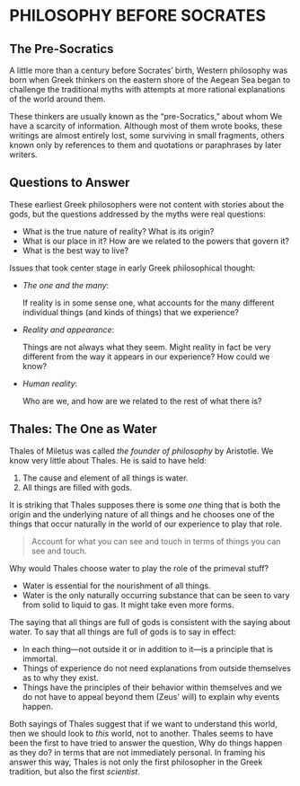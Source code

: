 # PHILOSOPHY BEFORE SOCRATES

## The Pre-Socratics

A little more than a century before Socrates’ birth, Western philosophy was born when Greek thinkers on the eastern shore of the Aegean Sea began to challenge the traditional myths with attempts at more rational explanations of the world around them.

These thinkers are usually known as the “pre-Socratics,” about whom We have a scarcity of information. Although most of them wrote books, these writings are almost entirely lost, some surviving in small fragments, others known only by references to them and quotations or paraphrases by later writers.

## Questions to Answer

These earliest Greek philosophers were not content with stories about the gods, but the questions addressed by the myths were real questions:

- What is the true nature of reality? What is its origin?
- What is our place in it? How are we related to the powers that govern it?
- What is the best way to live?

Issues that took center stage in early Greek philosophical thought:

- *The one and the many*:

    If reality is in some sense one, what accounts for the many different individual things (and kinds of things) that we experience?
- *Reality and appearance*:

    Things are not always what they seem. Might reality in fact be very different from the way it appears in our experience? How could we know?
- *Human reality*:

    Who are we, and how are we related to the rest of what there is?

## Thales: The One as Water

Thales of Miletus was called *the founder of philosophy* by Aristotle. We know very little about Thales. He is said to have held:

1. The cause and element of all things is water.
2. All things are filled with gods.

It is striking that Thales supposes there is some *one* thing that is both the origin and the underlying nature of all things and he chooses one of the things that occur naturally in the world of our experience to play that role.
> Account for what you can see and touch in terms of things you can see and touch.

Why would Thales choose water to play the role of the primeval stuff?

- Water is essential for the nourishment of all things.
- Water is the only naturally occurring substance that can be seen to vary from solid to liquid to gas. It might take even more forms.

The saying that all things are full of gods is consistent with the saying about water. To say that all things are full of gods is to say in effect:

- In each thing—not outside it or in addition to it—is a principle that is immortal.
- Things of experience do not need explanations from outside themselves as to why they exist.
- Things have the principles of their behavior within themselves and we do not have to appeal beyond them (Zeus' will) to explain why events happen.

Both sayings of Thales suggest that if we want to understand this world, then we should look to *this* world, not to another. Thales seems to have been the first to have tried to answer the question, Why do things happen as they do? in terms that are not immediately personal. In framing his answer this way, Thales is not only the first philosopher in the Greek tradition, but also the first *scientist*.
